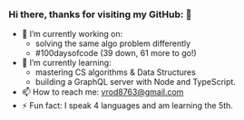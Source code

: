 ### Hi there, thanks for visiting my GitHub: 👋

- 🔭 I’m currently working on:
  + solving the same algo problem differently
  + #100daysofcode (39 down, 61 more to go!)
- 🌱 I’m currently learning: 
  + mastering CS algorithms & Data Structures
  + building a GraphQL server with Node and TypeScript. 
- 📫 How to reach me: vrod8763@gmail.com 
- ⚡ Fun fact: I speak 4 languages and am learning the 5th.
